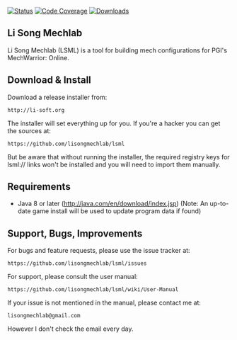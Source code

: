 [![Status](https://img.shields.io/travis/lisongmechlab/lsml.svg)](https://travis-ci.org/lisongmechlab/lsml)
[![Code Coverage](https://img.shields.io/codecov/c/github/lisongmechlab/lsml/develop.svg)](https://codecov.io/github/lisongmechlab/lsml?branch=develop)
[![Downloads](https://img.shields.io/github/downloads/lisongmechlab/lsml/latest/total.svg)](https://github.com/lisongmechlab/lsml/releases)

Li Song Mechlab
----------------
Li Song Mechlab (LSML) is a tool for building mech configurations for PGI's MechWarrior: Online. 

Download & Install
--------
Download a release installer from:
    
    http://li-soft.org

The installer will set everything up for you. If you're a hacker you can get the sources at:

    https://github.com/lisongmechlab/lsml

But be aware that without running the installer, the required registry keys for lsml:// links won't be installed and you will need to import them manually.

Requirements
------------
* Java 8 or later (http://java.com/en/download/index.jsp)
(Note: An up-to-date game install will be used to update program data if found)

Support, Bugs, Improvements
------------------
For bugs and feature requests, please use the issue tracker at:

    https://github.com/lisongmechlab/lsml/issues

For support, please consult the user manual:

    https://github.com/lisongmechlab/lsml/wiki/User-Manual

If your issue is not mentioned in the manual, please contact me at:

    lisongmechlab@gmail.com

However I don't check the email every day.

